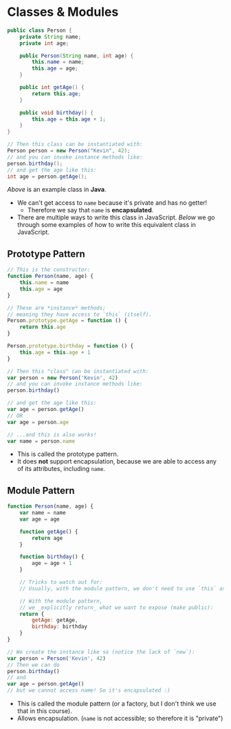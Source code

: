 # Classes & Modules
```java
public class Person {
    private String name;
    private int age;

    public Person(String name, int age) {
        this.name = name;
        this.age = age;
    }

    public int getAge() {
        return this.age;
    }

    public void birthday() {
        this.age = this.age + 1;
    }
}

// Then this class can be instantiated with:
Person person = new Person("Kevin", 42);
// and you can invoke instance methods like:
person.birthday();
// and get the age like this:
int age = person.getAge();
```
*Above* is an example class in **Java**.

* We can't get access to `name` because it's private and has no getter!
    * Therefore we say that `name` is **encapsulated**.
* There are multiple ways to write this class in JavaScript. *Below* we go through some examples of how to write this equivalent class in JavaScript.

## Prototype Pattern
```js
// This is the constructor:
function Person(name, age) {
    this.name = name
    this.age = age
}

// These are *instance* methods;
// meaning they have access to `this` (itself).
Person.prototype.getAge = function () {
    return this.age
}

Person.prototype.birthday = function () {
    this.age = this.age + 1
}

// Then this "class" can be instantiated with:
var person = new Person('Kevin', 42)
// and you can invoke instance methods like:
person.birthday()

// and get the age like this:
var age = person.getAge()
// OR
var age = person.age

// ...and this is also works!
var name = person.name
```
* This is called the prototype pattern.
* It does **not** support encapsulation, because we are able to access any of its attributes, including `name`.

## Module Pattern
```js
function Person(name, age) {
    var name = name
    var age = age

    function getAge() {
        return age
    }

    function birthday() {
        age = age + 1
    }

    // Tricks to watch out for:
    // Usually, with the module pattern, we don't need to use `this` as in other patterns!

    // With the module pattern,
    // we _explicitly return_ what we want to expose (make public):
    return {
        getAge: getAge,
        birthday: birthday
    }
}

// We create the instance like so (notice the lack of `new`):
var person = Person('Kevin', 42)
// Then we can do
person.birthday()
// and
var age = person.getAge()
// but we cannot access name! So it's encapsulated :)
```
* This is called the module pattern (or a factory, but I don't think we use that in this course).
* Allows encapsulation. (`name` is not accessible; so therefore it is "private")
